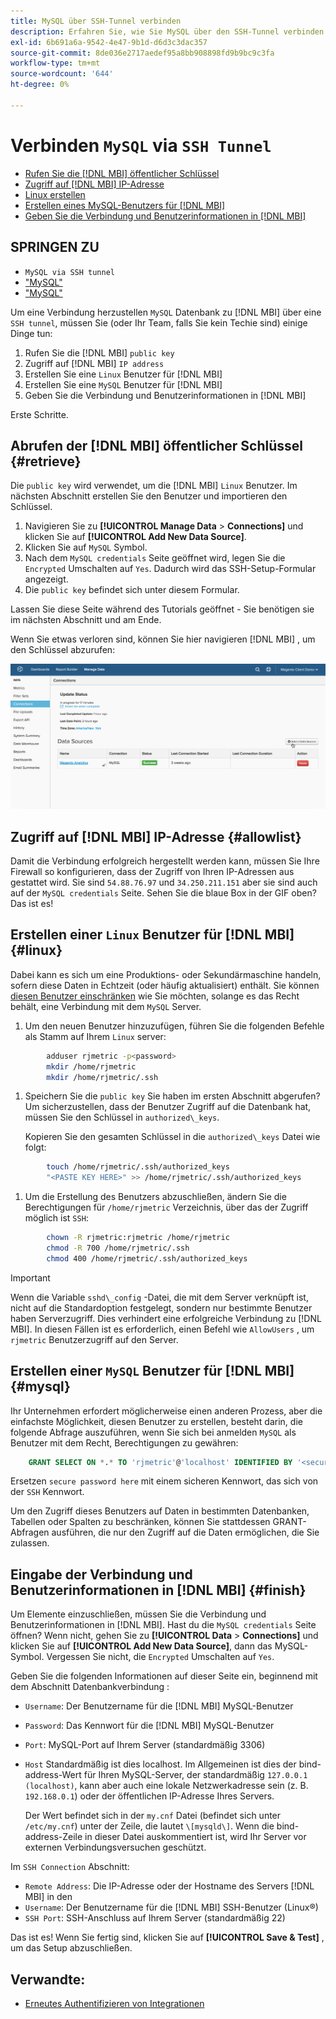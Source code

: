 ```yaml
---
title: MySQL über SSH-Tunnel verbinden
description: Erfahren Sie, wie Sie MySQL über den SSH-Tunnel verbinden.
exl-id: 6b691a6a-9542-4e47-9b1d-d6d3c3dac357
source-git-commit: 8de036e2717aedef95a8bb908898fd9b9bc9c3fa
workflow-type: tm+mt
source-wordcount: '644'
ht-degree: 0%

---
```


# Verbinden `MySQL` via `SSH Tunnel`

* [Rufen Sie die [!DNL MBI] öffentlicher Schlüssel](#retrieve)
* [Zugriff auf [!DNL MBI] IP-Adresse](#allowlist)
* [Linux erstellen](#linux)
* [Erstellen eines MySQL-Benutzers für [!DNL MBI]](#mysql)
* [Geben Sie die Verbindung und Benutzerinformationen in [!DNL MBI]](#finish)

## SPRINGEN ZU

* `MySQL via SSH tunnel`
* [&quot;MySQL&quot;](../integrations/mysql-via-a-direct-connection.md)
* [&quot;MySQL&quot;](../integrations/mysql-via-cpanel.md)

Um eine Verbindung herzustellen `MySQL` Datenbank zu [!DNL MBI] über eine `SSH tunnel`, müssen Sie (oder Ihr Team, falls Sie kein Techie sind) einige Dinge tun:

1. Rufen Sie die [!DNL MBI] `public key`
1. Zugriff auf [!DNL MBI] `IP address`
1. Erstellen Sie eine `Linux` Benutzer für [!DNL MBI]
1. Erstellen Sie eine `MySQL` Benutzer für [!DNL MBI]
1. Geben Sie die Verbindung und Benutzerinformationen in [!DNL MBI]

Erste Schritte.

## Abrufen der [!DNL MBI] öffentlicher Schlüssel {#retrieve}

Die `public key` wird verwendet, um die [!DNL MBI] `Linux` Benutzer. Im nächsten Abschnitt erstellen Sie den Benutzer und importieren den Schlüssel.

1. Navigieren Sie zu **[!UICONTROL Manage Data** > **Connections]** und klicken Sie auf **[!UICONTROL Add New Data Source]**.
1. Klicken Sie auf `MySQL` Symbol.
1. Nach dem `MySQL credentials` Seite geöffnet wird, legen Sie die `Encrypted` Umschalten auf `Yes`. Dadurch wird das SSH-Setup-Formular angezeigt.
1. Die `public key` befindet sich unter diesem Formular.

Lassen Sie diese Seite während des Tutorials geöffnet - Sie benötigen sie im nächsten Abschnitt und am Ende.

Wenn Sie etwas verloren sind, können Sie hier navigieren [!DNL MBI] , um den Schlüssel abzurufen:

![](../../../assets/MySQL_SSH.gif)<!--{: width="770"}-->

## Zugriff auf [!DNL MBI] IP-Adresse {#allowlist}

Damit die Verbindung erfolgreich hergestellt werden kann, müssen Sie Ihre Firewall so konfigurieren, dass der Zugriff von Ihren IP-Adressen aus gestattet wird. Sie sind `54.88.76.97` und `34.250.211.151` aber sie sind auch auf der `MySQL credentials` Seite. Sehen Sie die blaue Box in der GIF oben? Das ist es!

## Erstellen einer `Linux` Benutzer für [!DNL MBI] {#linux}

Dabei kann es sich um eine Produktions- oder Sekundärmaschine handeln, sofern diese Daten in Echtzeit (oder häufig aktualisiert) enthält. Sie können [diesen Benutzer einschränken](../../../administrator/account-management/restrict-db-access.md) wie Sie möchten, solange es das Recht behält, eine Verbindung mit dem `MySQL` Server.

1. Um den neuen Benutzer hinzuzufügen, führen Sie die folgenden Befehle als Stamm auf Ihrem `Linux` server:

```bash
        adduser rjmetric -p<password>
        mkdir /home/rjmetric
        mkdir /home/rjmetric/.ssh
```

1. Speichern Sie die `public key` Sie haben im ersten Abschnitt abgerufen? Um sicherzustellen, dass der Benutzer Zugriff auf die Datenbank hat, müssen Sie den Schlüssel in `authorized\_keys`.

   Kopieren Sie den gesamten Schlüssel in die `authorized\_keys` Datei wie folgt:

```bash
        touch /home/rjmetric/.ssh/authorized_keys
        "<PASTE KEY HERE>" >> /home/rjmetric/.ssh/authorized_keys
```

1. Um die Erstellung des Benutzers abzuschließen, ändern Sie die Berechtigungen für `/home/rjmetric` Verzeichnis, über das der Zugriff möglich ist `SSH`:

```bash
        chown -R rjmetric:rjmetric /home/rjmetric
        chmod -R 700 /home/rjmetric/.ssh
        chmod 400 /home/rjmetric/.ssh/authorized_keys
```

>[!IMPORTANT]
>
>Wenn die Variable `sshd\_config` -Datei, die mit dem Server verknüpft ist, nicht auf die Standardoption festgelegt, sondern nur bestimmte Benutzer haben Serverzugriff. Dies verhindert eine erfolgreiche Verbindung zu [!DNL MBI]. In diesen Fällen ist es erforderlich, einen Befehl wie `AllowUsers` , um `rjmetric` Benutzerzugriff auf den Server.

## Erstellen einer `MySQL` Benutzer für [!DNL MBI] {#mysql}

Ihr Unternehmen erfordert möglicherweise einen anderen Prozess, aber die einfachste Möglichkeit, diesen Benutzer zu erstellen, besteht darin, die folgende Abfrage auszuführen, wenn Sie sich bei anmelden `MySQL` als Benutzer mit dem Recht, Berechtigungen zu gewähren:

```sql
    GRANT SELECT ON *.* TO 'rjmetric'@'localhost' IDENTIFIED BY '<secure password here>';
```

Ersetzen `secure password here` mit einem sicheren Kennwort, das sich von der `SSH` Kennwort.

Um den Zugriff dieses Benutzers auf Daten in bestimmten Datenbanken, Tabellen oder Spalten zu beschränken, können Sie stattdessen GRANT-Abfragen ausführen, die nur den Zugriff auf die Daten ermöglichen, die Sie zulassen.

## Eingabe der Verbindung und Benutzerinformationen in [!DNL MBI] {#finish}

Um Elemente einzuschließen, müssen Sie die Verbindung und Benutzerinformationen in [!DNL MBI]. Hast du die `MySQL credentials` Seite öffnen? Wenn nicht, gehen Sie zu **[!UICONTROL Data** > **Connections]** und klicken Sie auf **[!UICONTROL Add New Data Source]**, dann das MySQL-Symbol. Vergessen Sie nicht, die `Encrypted` Umschalten auf `Yes`.

Geben Sie die folgenden Informationen auf dieser Seite ein, beginnend mit dem Abschnitt Datenbankverbindung :

* `Username`: Der Benutzername für die [!DNL MBI] MySQL-Benutzer
* `Password`: Das Kennwort für die [!DNL MBI] MySQL-Benutzer
* `Port`: MySQL-Port auf Ihrem Server (standardmäßig 3306)
* `Host` Standardmäßig ist dies localhost. Im Allgemeinen ist dies der bind-address-Wert für Ihren MySQL-Server, der standardmäßig `127.0.0.1 (localhost)`, kann aber auch eine lokale Netzwerkadresse sein (z. B. `192.168.0.1`) oder der öffentlichen IP-Adresse Ihres Servers.

   Der Wert befindet sich in der `my.cnf` Datei (befindet sich unter `/etc/my.cnf`) unter der Zeile, die lautet `\[mysqld\]`. Wenn die bind-address-Zeile in dieser Datei auskommentiert ist, wird Ihr Server vor externen Verbindungsversuchen geschützt.

Im `SSH Connection` Abschnitt:

* `Remote Address`: Die IP-Adresse oder der Hostname des Servers [!DNL MBI] in den
* `Username`: Der Benutzername für die [!DNL MBI] SSH-Benutzer (Linux®)
* `SSH Port`: SSH-Anschluss auf Ihrem Server (standardmäßig 22)

Das ist es! Wenn Sie fertig sind, klicken Sie auf **[!UICONTROL Save & Test]** , um das Setup abzuschließen.

## Verwandte:

* [Erneutes Authentifizieren von Integrationen](https://experienceleague.adobe.com/docs/commerce-knowledge-base/kb/how-to/mbi-reauthenticating-integrations.html?lang=en)
